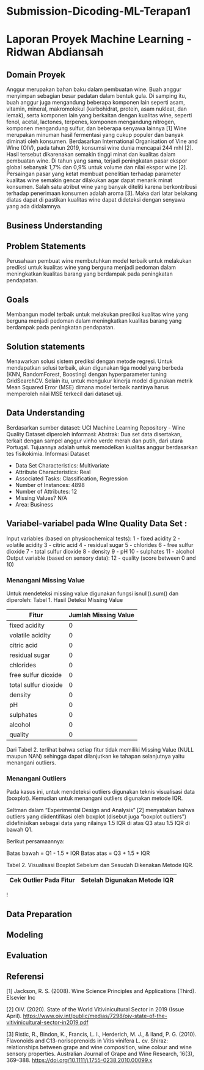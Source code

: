 # Submission-Dicoding-ML-Terapan1

# Laporan Proyek Machine Learning - Ridwan Abdiansah

## Domain Proyek
Anggur merupakan bahan baku dalam pembuatan wine. Buah anggur menyimpan sebagian besar padatan dalam bentuk gula. Di samping itu, buah anggur juga mengandung
beberapa komponen lain seperti asam, vitamin, mineral, makromolekul (karbohidrat, protein, asam nukleat, dan lemak), serta komponen lain yang berkaitan dengan kualitas
wine, seperti fenol, acetal, lactones, terpenes, komponen mengandung nitrogen, komponen mengandung sulfur, dan beberapa senyawa lainnya [1]
Wine merupakan minuman hasil fermentasi yang cukup populer dan banyak diminati oleh konsumen. Berdasarkan International Organisation of Vine and Wine (OIV), pada tahun 2019, konsumsi wine dunia mencapai 244 mhl [2]. Hasil tersebut dikarenakan semakin tinggi minat dan kualitas dalam pembuatan wine. Di tahun yang sama, terjadi
peningkatan pasar ekspor global sebanyak 1,7% dan 0,9% untuk volume dan nilai ekspor wine [2]. Persaingan pasar yang ketat membuat penelitian terhadap parameter
kualitas wine semakin gencar dilakukan agar dapat menarik minat konsumen. Salah satu atribut wine yang banyak diteliti karena berkontribusi terhadap penerimaan konsumen adalah aroma [3]. Maka dari latar belakang diatas dapat di pastikan kualitas wine dapat dideteksi dengan senyawa yang ada didalamnya.

## Business Understanding

## Problem Statements
Perusahaan pembuat wine membutuhkan model terbaik untuk melakukan prediksi untuk kualitas wine yang berguna menjadi pedoman dalam meningkatkan kualitas barang yang berdampak pada peningkatan pendapatan.

## Goals
Membangun model terbaik untuk melakukan prediksi kualitas wine yang berguna menjadi pedoman dalam meningkatkan kualitas barang yang berdampak pada peningkatan pendapatan.

## Solution statements
Menawarkan solusi sistem prediksi dengan metode regresi. Untuk mendapatkan solusi terbaik, akan digunakan tiga model yang berbeda (KNN, RandomForest, Boosting) dengan hyperparameter tuning GridSearchCV. Selain itu, untuk mengukur kinerja model digunakan metrik Mean Squared Error (MSE) dimana model terbaik nantinya harus memperoleh nilai MSE terkecil dari dataset uji.

## Data Understanding
Berdasarkan sumber dataset: UCI Machine Learning Repository - Wine Quality Dataset diperoleh informasi:
Abstrak: Dua set data disertakan, terkait dengan sampel anggur vinho verde merah dan putih, dari utara Portugal. Tujuannya adalah untuk memodelkan kualitas anggur berdasarkan tes fisikokimia. 
Informasi Dataset
* Data Set Characteristics: Multivariate
* Attribute Characteristics: Real
* Associated Tasks: Classification, Regression
* Number of Instances: 4898
* Number of Attributes: 12
* Missing Values? N/A
* Area: Business

## Variabel-variabel pada WIne Quality Data Set :
Input variables (based on physicochemical tests):
1 - fixed acidity
2 - volatile acidity
3 - citric acid
4 - residual sugar
5 - chlorides
6 - free sulfur dioxide
7 - total sulfur dioxide
8 - density
9 - pH
10 - sulphates
11 - alcohol
Output variable (based on sensory data):
12 - quality (score between 0 and 10)

### Menangani Missing Value

Untuk mendeteksi missing value digunakan fungsi isnull().sum() dan diperoleh:
Tabel 1. Hasil Deteksi Missing Value

Fitur | Jumlah Missing Value
----- | ---------------------
fixed acidity | 0
volatile acidity | 0
citric acid | 0
residual sugar | 0
chlorides | 0
free sulfur dioxide | 0
total sulfur dioxide | 0
density | 0
pH | 0
sulphates | 0
alcohol | 0
quality | 0

Dari Tabel 2. terlihat bahwa setiap fitur tidak memiliki Missing Value (NULL maupun NAN) sehingga dapat dilanjutkan ke tahapan selanjutnya yaitu menangani outliers.

### Menangani Outliers

Pada kasus ini, untuk mendeteksi outliers digunakan teknis visualisasi data (boxplot). Kemudian untuk menangani outliers digunakan metode IQR.

Seltman dalam “Experimental Design and Analysis” [2] menyatakan bahwa outliers yang diidentifikasi oleh boxplot (disebut juga “boxplot outliers”) didefinisikan sebagai data yang nilainya 1.5 IQR di atas Q3 atau 1.5 IQR di bawah Q1.

Berikut persamaannya:

  Batas bawah = Q1 - 1.5 * IQR
  Batas atas = Q3 + 1.5 * IQR
  
Tabel 2. Visualisasi Boxplot Sebelum dan Sesudah Dikenakan Metode IQR.

Cek Outlier Pada Fitur | Setelah Digunakan Metode IQR
---------------------- | ----------------------------
!

## Data Preparation
## Modeling

## Evaluation

## Referensi
[1] Jackson, R. S. (2008). Wine Science Principles and Applications (Third). Elsevier Inc

[2] OIV. (2020). State of the World Vitivinicultural Sector in 2019 (Issue April). https://www.oiv.int/public/medias/7298/oiv-state-of-the-vitivinicultural-sector-in2019.pdf

[3] Ristic, R., Bindon, K., Francis, L. I., Herderich, M. J., & Iland, P. G. (2010). Flavonoids and C13-norisoprenoids in Vitis vinifera L. cv. Shiraz: relationships between grape and wine composition, wine colour and wine sensory properties. Australian Journal of Grape and Wine Research, 16(3), 369–388. https://doi.org/10.1111/j.1755-0238.2010.00099.x

